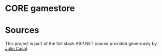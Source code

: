 # CORE gamestore

# Sources
This project is part of the full stack ASP.NET course provided generously by [Julio Casal](https://youtu.be/AhAxLiGC7Pc).
